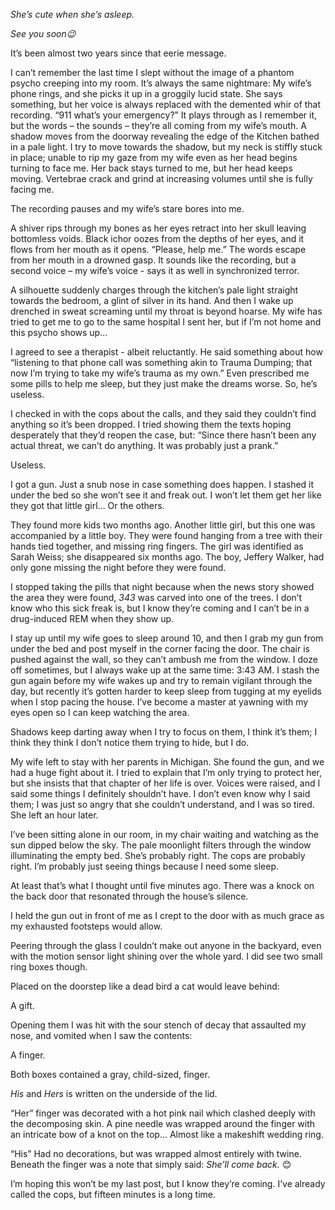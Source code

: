   

*She’s cute when she’s asleep.*

*See you soon😉* 

It’s been almost two years since that eerie message.

I can’t remember the last time I slept without the image of a phantom psycho creeping into my room. It’s always the same nightmare: My wife’s phone rings, and she picks it up in a groggily lucid state. She says something, but her voice is always replaced with the demented whir of that recording. “911 what’s your emergency?” It plays through as I remember it, but the words – the sounds – they’re all coming from my wife’s mouth. A shadow moves from the doorway revealing the edge of the Kitchen bathed in a pale light. I try to move towards the shadow, but my neck is stiffly stuck in place; unable to rip my gaze from my wife even as her head begins turning to face me. Her back stays turned to me, but her head keeps moving. Vertebrae crack and grind at increasing volumes until she is fully facing me.

The recording pauses and my wife’s stare bores into me.

A shiver rips through my bones as her eyes retract into her skull leaving bottomless voids. Black ichor oozes from the depths of her eyes, and it flows from her mouth as it opens. “Please, help me.” The words escape from her mouth in a drowned gasp. It sounds like the recording, but a second voice – my wife’s voice - says it as well in synchronized terror.

A silhouette suddenly charges through the kitchen’s pale light straight towards the bedroom, a glint of silver in its hand. And then I wake up drenched in sweat screaming until my throat is beyond hoarse. My wife has tried to get me to go to the same hospital I sent her, but if I’m not home and this psycho shows up…

I agreed to see a therapist - albeit reluctantly. He said something about how “listening to that phone call was something akin to Trauma Dumping; that now I’m trying to take my wife’s trauma as my own.” Even prescribed me some pills to help me sleep, but they just make the dreams worse. So, he’s useless.

I checked in with the cops about the calls, and they said they couldn’t find anything so it’s been dropped. I tried showing them the texts hoping desperately that they’d reopen the case, but: “Since there hasn’t been any actual threat, we can’t do anything. It was probably just a prank.” 

Useless.

I got a gun. Just a snub nose in case something does happen. I stashed it under the bed so she won’t see it and freak out. I won’t let them get her like they got that little girl… Or the others.

They found more kids two months ago. Another little girl, but this one was accompanied by a little boy. They were found hanging from a tree with their hands tied together, and missing ring fingers. The girl was identified as Sarah Weiss; she disappeared six months ago. The boy, Jeffery Walker, had only gone missing the night before they were found. 

I stopped taking the pills that night because when the news story showed the area they were found, *343* was carved into one of the trees. I don’t know who this sick freak is, but I know they’re coming and I can’t be in a drug-induced REM when they show up.

I stay up until my wife goes to sleep around 10, and then I grab my gun from under the bed and post myself in the corner facing the door. The chair is pushed against the wall, so they can’t ambush me from the window. I doze off sometimes, but I always wake up at the same time: 3:43 AM. I stash the gun again before my wife wakes up and try to remain vigilant through the day, but recently it’s gotten harder to keep sleep from tugging at my eyelids when I stop pacing the house. I’ve become a master at yawning with my eyes open so I can keep watching the area.

Shadows keep darting away when I try to focus on them, I think it’s them; I think they think I don’t notice them trying to hide, but I do.

My wife left to stay with her parents in Michigan. She found the gun, and we had a huge fight about it. I tried to explain that I’m only trying to protect her, but she insists that that chapter of her life is over. Voices were raised, and I said some things I definitely shouldn’t have. I don’t even know why I said them; I was just so angry that she couldn’t understand, and I was so tired. She left an hour later.

I’ve been sitting alone in our room, in my chair waiting and watching as the sun dipped below the sky. The pale moonlight filters through the window illuminating the empty bed. She’s probably right. The cops are probably right. I’m probably just seeing things because I need some sleep.

At least that’s what I thought until five minutes ago. There was a knock on the back door that resonated through the house’s silence.

I held the gun out in front of me as I crept to the door with as much grace as my exhausted footsteps would allow.

Peering through the glass I couldn’t make out anyone in the backyard, even with the motion sensor light shining over the whole yard. I did see two small ring boxes though.

Placed on the doorstep like a dead bird a cat would leave behind:

A gift.

Opening them I was hit with the sour stench of decay that assaulted my nose, and vomited when I saw the contents:

A finger.

Both boxes contained a gray, child-sized, finger.

*His* and *Hers* is written on the underside of the lid.

“Her” finger was decorated with a hot pink nail which clashed deeply with the decomposing skin. A pine needle was wrapped around the finger with an intricate bow of a knot on the top… Almost like a makeshift wedding ring.

“His” Had no decorations, but was wrapped almost entirely with twine. Beneath the finger was a note that simply said: *She’ll come back.* 😊

I’m hoping this won’t be my last post, but I know they’re coming. I’ve already called the cops, but fifteen minutes is a long time.